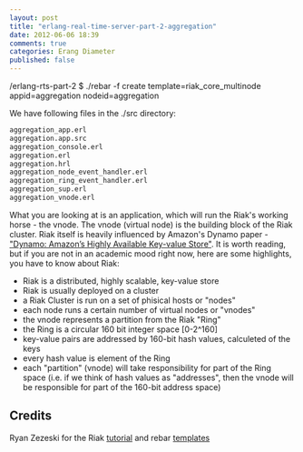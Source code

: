 ```yaml
---
layout: post
title: "erlang-real-time-server-part-2-aggregation"
date: 2012-06-06 18:39
comments: true
categories: Erang Diameter
published: false
---
```



/erlang-rts-part-2 $ ./rebar -f create template=riak_core_multinode appid=aggregation nodeid=aggregation


We have following files in the ./src directory:

``` bash
aggregation_app.erl
aggregation.app.src
aggregation_console.erl
aggregation.erl
aggregation.hrl
aggregation_node_event_handler.erl
aggregation_ring_event_handler.erl
aggregation_sup.erl
aggregation_vnode.erl
```

What you are looking at is an application, which will run the Riak's working horse - the vnode. The vnode (virtual node) is the building block of the Riak cluster. Riak itself is heavily influenced by Amazon's Dynamo paper - ["Dynamo: Amazon’s Highly Available Key-value Store"](http://www.allthingsdistributed.com/files/amazon-dynamo-sosp2007.pdf). It is worth reading, but if you are not in an academic mood right now, here are some highlights, you have to know about Riak:
- Riak is a distributed, highly scalable, key-value store
- Riak is usually deployed on a cluster
- a Riak Cluster is run on a set of phisical hosts or "nodes"
- each node runs a certain number of virtual nodes or "vnodes"
- the vnode represents a partition from the Riak "Ring" 
- the Ring is a circular 160 bit integer space [0-2^160]
- key-value pairs are addressed by 160-bit hash values, calculeted of the keys
- every hash value is element of the Ring
- each "partition" (vnode) will take responsibility for part of the Ring space (i.e. if we think of hash values as "addresses", then the vnode will be responsible for part of the 160-bit address space)  


Credits
---------

Ryan Zezeski for the Riak [tutorial](https://github.com/rzezeski/try-try-try) and rebar [templates](https://github.com/rzezeski/rebar_riak_core) 